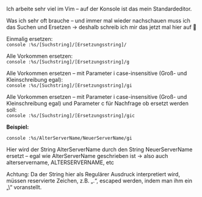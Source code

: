 Ich arbeite sehr viel im Vim – auf der Konsole ist das mein Standardeditor.

Was ich sehr oft brauche – und immer mal wieder nachschauen muss ich das Suchen und Ersetzen -> deshalb schreib ich mir das jetzt mal hier auf 🙂

Einmalig ersetzen:  
```console :%s/[Suchstring]/[Ersetzungsstring]/ ```

Alle Vorkommen ersetzen:  
```console :%s/[Suchstring]/[Ersetzungsstring]/g ```

Alle Vorkommen ersetzen – mit Parameter i case-insensitive (Groß- und Kleinschreibung egal):  
```console :%s/[Suchstring]/[Ersetzungsstring]/gi ```

Alle Vorkommen ersetzen – mit Parameter i case-insensitive (Groß- und Kleinschreibung egal) und Parameter c für Nachfrage ob ersetzt werden soll:  
```console :%s/[Suchstring]/[Ersetzungsstring]/gic ```

  
**Beispiel:**

```console :%s/AlterServerName/NeuerServerName/gi ```

Hier wird der String AlterServerName durch den String NeuerServerName ersetzt – egal wie AlterServerName geschrieben ist -> also auch alterservername, ALTERSERVERNAME, etc

Achtung: Da der String hier als Regulärer Ausdruck interpretiert wird, müssen reservierte Zeichen, z.B. „.“, escaped werden, indem man ihm ein „\“ voranstellt.
